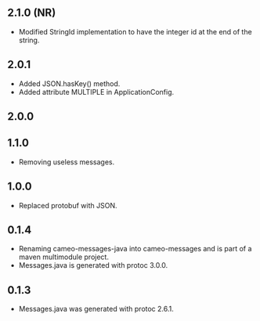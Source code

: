 2.1.0 (NR)
-----

* Modified StringId implementation to have the integer id at the end of the string.

2.0.1
-----

* Added JSON.hasKey() method.
* Added attribute MULTIPLE in ApplicationConfig.

2.0.0
-----

1.1.0
-----

* Removing useless messages.

1.0.0
-----

* Replaced protobuf with JSON.

0.1.4
-----

* Renaming cameo-messages-java into cameo-messages and is part of a maven multimodule project.
* Messages.java is generated with protoc 3.0.0.


0.1.3
-----

* Messages.java was generated with protoc 2.6.1.